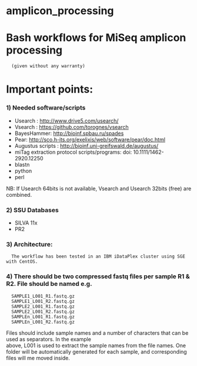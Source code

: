 # amplicon_processing #

#  Bash workflows for MiSeq amplicon processing 
      (given without any warranty)


# Important points:

### 1) Needed software/scripts 

  - Usearch : http://www.drive5.com/usearch/
  - Vsearch : https://github.com/torognes/vsearch
  - BayesHammer: http://bioinf.spbau.ru/spades
  - Pear: http://sco.h-its.org/exelixis/web/software/pear/doc.html
  - Augustus scripts : http://bioinf.uni-greifswald.de/augustus/
  - miTag extraction protocol scripts/programs: doi: 10.1111/1462-2920.12250
  - blastn
  - python
  - perl

NB: If Usearch 64bits is not available, Vsearch and Usearch 32bits (free) are combined.

### 2) SSU Databases
  - SILVA 11x
  - PR2

### 3) Architecture: 
      The workflow has been tested in an IBM iDataPlex cluster using SGE with CentOS.

### 4) There should be two compressed fastq files per sample R1 & R2. File should be named e.g. 
      SAMPLE1_L001_R1.fastq.gz
      SAMPLE1_L001_R2.fastq.gz
      SAMPLE2_L001_R1.fastq.gz
      SAMPLE2_L001_R2.fastq.gz
      SAMPLEn_L001_R1.fastq.gz
      SAMPLEn_L001_R2.fastq.gz
   
   Files should include sample names and a number of characters that can be used as separators. In the example    
   above, L001 is used to extract the sample names from the file names. One folder will be automatically generated    for each sample, and corresponding files will me moved inside.
   
   
   
   
